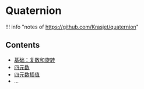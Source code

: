 # Quaternion

!!! info "notes of https://github.com/Krasjet/quaternion"

## Contents

- [基础：复数和旋转](basics.md)
- [四元数](quaternion.md)
- [四元数插值](interpolation.md)
- ...